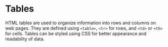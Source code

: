 # Tables
 HTML tables are used to organize information into rows and columns on web pages. They are defined using `<table>`, `<tr>` for rows, and `<td>` or `<th>` for cells. Tables can be styled using CSS for better appearance and readability of data.
